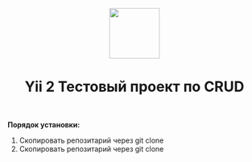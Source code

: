 <p align="center">
    <a href="https://github.com/yiisoft" target="_blank">
        <img src="https://avatars0.githubusercontent.com/u/993323" height="100px">
    </a>
    <h1 align="center">Yii 2 Тестовый проект по CRUD</h1>
    <br>
</p>

<p><b>Порядок установки:</b></p>
<ol>
    <li>Скопировать репозитарий через git clone</li>
    <li>Скопировать репозитарий через git clone</li>
<ol>
